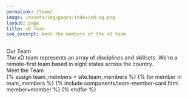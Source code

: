 ```yaml
---
permalink: /team/
image: /assets/img/pages/index/xd-og.png
layout: page
title: xD Team
seo_excerpt: meet the members of the xD team
---
```

<div class="page-bios">
  <div class="grid-container">
    <div class="grid-row">
      <div class="tablet:grid-col-5">
        <section class="mission">
          <div class="grid-container">
            <div class="breadcrumb">Our Team</div>
            <div>The xD team represents an array of disciplines and skillsets. We're a remote-first team based in eight states across the country.</div>
          </div>
        </section>
      </div>
      <div class="tablet:grid-col-7 margin-1 margin-left-neg-1 tablet:margin-0">
        <section>
          <div id="team-map"></div>
        </section>
      </div>
  </div>

  <section class="bios-content">
    <div class="grid-container">
      <div class="breadcrumb">Meet the Team</div>
      <div class="grid-row grid-gap-lg">
        {% assign team_members = site.team_members %}
        {% for member in team_members %}
          {% include components/team-member-card.html member=member %}
        {% endfor %}
      </div>
    </div>
  </section>
</div>

<script src="https://d3js.org/d3-selection.v1.min.js"></script>
<script src="https://d3js.org/d3-array.v1.min.js"></script>
<script src="https://d3js.org/d3-geo.v1.min.js"></script>
<script src="https://unpkg.com/topojson@3.0.2/dist/topojson.min.js"></script>
<script src="{{ site.baseurl }}/helpers/albersUsaPr.js"></script>
<script src="{{ site.baseurl }}/helpers/states.js"></script>
<script src="{{ site.baseurl }}/helpers/teamMap.js"></script>
